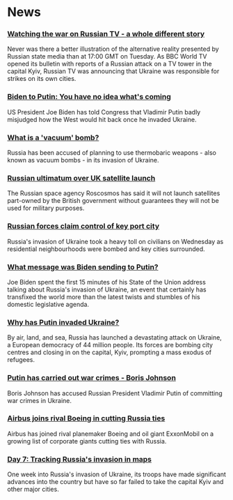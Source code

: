 # News
### [Watching the war on Russian TV - a whole different story](https://www.bbc.com/news/world-europe-60571737)
Never was there a better illustration of the alternative reality presented by Russian state media than at 17:00 GMT on Tuesday. As BBC World TV opened its bulletin with reports of a Russian attack on a TV tower in the capital Kyiv, Russian TV was announcing that Ukraine was responsible for strikes on its own cities.
### [Biden to Putin: You have no idea what's coming](https://www.bbc.com/news/world-us-canada-60582210)
US President Joe Biden has told Congress that Vladimir Putin badly misjudged how the West would hit back once he invaded Ukraine.
### [What is a 'vacuum' bomb?](https://www.bbc.com/news/business-60571395)
Russia has been accused of planning to use thermobaric weapons - also known as vacuum bombs - in its invasion of Ukraine. 
### [Russian ultimatum over UK satellite launch](https://www.bbc.com/news/uk-politics-60587154)
The Russian space agency Roscosmos has said it will not launch satellites part-owned by the British government without guarantees they will not be used for military purposes.
### [Russian forces claim control of key port city](https://www.bbc.com/news/world-europe-60585603)
Russia's invasion of Ukraine took a heavy toll on civilians on Wednesday as residential neighbourhoods were bombed and key cities surrounded.
### [What message was Biden sending to Putin?](https://www.bbc.com/news/world-europe-60517571)
Joe Biden spent the first 15 minutes of his State of the Union address talking about Russia's invasion of Ukraine, an event that certainly has transfixed the world more than the latest twists and stumbles of his domestic legislative agenda.
### [Why has Putin invaded Ukraine?](https://www.bbc.com/news/world-europe-56720589)
By air, land, and sea, Russia has launched a devastating attack on Ukraine, a European democracy of 44 million people. Its forces are bombing city centres and closing in on the capital, Kyiv, prompting a mass exodus of refugees.
### [Putin has carried out war crimes - Boris Johnson](https://www.bbc.com/news/uk-60588031)
Boris Johnson has accused Russian President Vladimir Putin of committing war crimes in Ukraine.
### [Airbus joins rival Boeing in cutting Russia ties](https://www.bbc.com/news/business-60582367)
Airbus has joined rival planemaker Boeing and oil giant ExxonMobil on a growing list of corporate giants cutting ties with Russia.
### [Day 7: Tracking Russia's invasion in maps](https://www.bbc.com/news/world-europe-60506682)
One week into Russia's invasion of Ukraine, its troops have made significant advances into the country but have so far failed to take the capital Kyiv and other major cities. 
